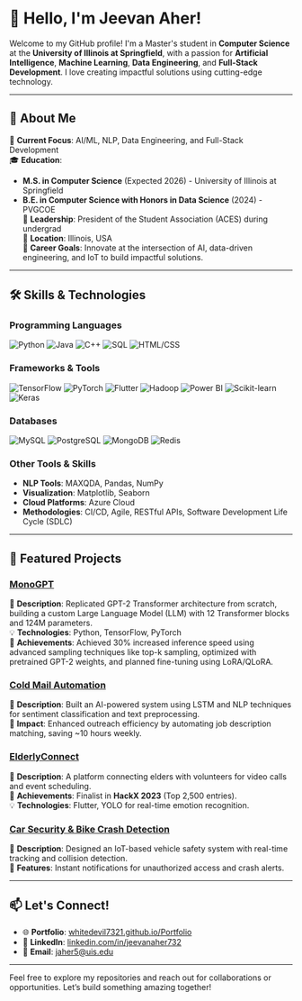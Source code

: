 # 👋 Hello, I'm Jeevan Aher!

Welcome to my GitHub profile! I'm a Master's student in **Computer Science** at the **University of Illinois at Springfield**, with a passion for **Artificial Intelligence**, **Machine Learning**, **Data Engineering**, and **Full-Stack Development**. I love creating impactful solutions using cutting-edge technology.

---

## 🚀 About Me
🌟 **Current Focus**: AI/ML, NLP, Data Engineering, and Full-Stack Development  
🎓 **Education**:  
  - **M.S. in Computer Science** (Expected 2026) - University of Illinois at Springfield  
  - **B.E. in Computer Science with Honors in Data Science** (2024) - PVGCOE  
💼 **Leadership**: President of the Student Association (ACES) during undergrad  
📍 **Location**: Illinois, USA  
🎯 **Career Goals**: Innovate at the intersection of AI, data-driven engineering, and IoT to build impactful solutions.

---

## 🛠 Skills & Technologies
### **Programming Languages**
![Python](https://img.shields.io/badge/Python-3776AB?style=for-the-badge&logo=python&logoColor=white)
![Java](https://img.shields.io/badge/Java-007396?style=for-the-badge&logo=java&logoColor=white)
![C++](https://img.shields.io/badge/C++-00599C?style=for-the-badge&logo=cplusplus&logoColor=white)
![SQL](https://img.shields.io/badge/SQL-4479A1?style=for-the-badge&logo=postgresql&logoColor=white)
![HTML/CSS](https://img.shields.io/badge/HTML/CSS-E34F26?style=for-the-badge&logo=html5&logoColor=white)

### **Frameworks & Tools**
![TensorFlow](https://img.shields.io/badge/TensorFlow-FF6F00?style=for-the-badge&logo=tensorflow&logoColor=white)
![PyTorch](https://img.shields.io/badge/PyTorch-EE4C2C?style=for-the-badge&logo=pytorch&logoColor=white)
![Flutter](https://img.shields.io/badge/Flutter-02569B?style=for-the-badge&logo=flutter&logoColor=white)
![Hadoop](https://img.shields.io/badge/Hadoop-66CCFF?style=for-the-badge&logo=apachehadoop&logoColor=white)
![Power BI](https://img.shields.io/badge/Power_BI-F2C811?style=for-the-badge&logo=powerbi&logoColor=black)
![Scikit-learn](https://img.shields.io/badge/Scikit--learn-F7931E?style=for-the-badge&logo=scikit-learn&logoColor=white)
![Keras](https://img.shields.io/badge/Keras-D00000?style=for-the-badge&logo=keras&logoColor=white)

### **Databases**
![MySQL](https://img.shields.io/badge/MySQL-4479A1?style=for-the-badge&logo=mysql&logoColor=white)
![PostgreSQL](https://img.shields.io/badge/PostgreSQL-336791?style=for-the-badge&logo=postgresql&logoColor=white)
![MongoDB](https://img.shields.io/badge/MongoDB-47A248?style=for-the-badge&logo=mongodb&logoColor=white)
![Redis](https://img.shields.io/badge/Redis-DC382D?style=for-the-badge&logo=redis&logoColor=white)

### **Other Tools & Skills**
- **NLP Tools**: MAXQDA, Pandas, NumPy  
- **Visualization**: Matplotlib, Seaborn  
- **Cloud Platforms**: Azure Cloud  
- **Methodologies**: CI/CD, Agile, RESTful APIs, Software Development Life Cycle (SDLC)  

---

## 🌟 Featured Projects
### [MonoGPT](https://github.com/whitedevil7321/MonoGPT)
📌 **Description**: Replicated GPT-2 Transformer architecture from scratch, building a custom Large Language Model (LLM) with 12 Transformer blocks and 124M parameters.  
💡 **Technologies**: Python, TensorFlow, PyTorch  
🚀 **Achievements**: Achieved 30% increased inference speed using advanced sampling techniques like top-k sampling, optimized with pretrained GPT-2 weights, and planned fine-tuning using LoRA/QLoRA.

### [Cold Mail Automation](https://github.com/whitedevil7321/Gen-Ai-cold-Email-generator-generator)
📌 **Description**: Built an AI-powered system using LSTM and NLP techniques for sentiment classification and text preprocessing.  
🚀 **Impact**: Enhanced outreach efficiency by automating job description matching, saving ~10 hours weekly.

### [ElderlyConnect](https://github.com/whitedevil7321/Elderly-Connect)
📌 **Description**: A platform connecting elders with volunteers for video calls and event scheduling.  
🌟 **Achievements**: Finalist in **HackX 2023** (Top 2,500 entries).  
💡 **Technologies**: Flutter, YOLO for real-time emotion recognition.

### [Car Security & Bike Crash Detection](https://github.com/whitedevil7321/Car-Security-Bike-Crash-Detection)
📌 **Description**: Designed an IoT-based vehicle safety system with real-time tracking and collision detection.  
🚨 **Features**: Instant notifications for unauthorized access and crash alerts.

---

## 📫 Let's Connect!
- 🌐 **Portfolio**: [whitedevil7321.github.io/Portfolio](https://whitedevil7321.github.io/Portfolio/)
- 💼 **LinkedIn**: [linkedin.com/in/jeevanaher732](https://www.linkedin.com/in/jeevanaher732/)
- 📧 **Email**: [jaher5@uis.edu](mailto:jaher5@uis.edu)

---

Feel free to explore my repositories and reach out for collaborations or opportunities. Let’s build something amazing together!
